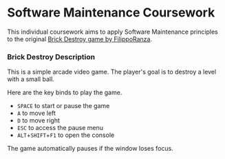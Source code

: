 # Software Maintenance Coursework

This individual coursework aims to apply Software Maintenance principles to the
original [Brick Destroy game by FilippoRanza](https://github.com/FilippoRanza/Brick_Destroy).

### Brick Destroy Description

This is a simple arcade video game. The player's goal is to destroy a level with a small ball.

Here are the key binds to play the game.
- `SPACE` to start or pause the game
- `A` to move left
- `D` to move right
- `ESC` to access the pause menu
- `ALT`+`SHIFT`+`F1` to open the console

The game automatically pauses if the window loses focus.